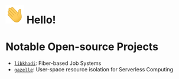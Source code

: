 <img src="https://raw.githubusercontent.com/namandixit/namandixit/master/wave.gif" height="50" width="50"> Hello!
=======================================================================================================

# Notable Open-source Projects

+ [`libkhadi`](https://github.com/namandixit/libkhadi): Fiber-based Job Systems
+ [`gazelle`](https://github.com/namandixit/gazelle): User-space resource isolation for Serverless Computing
